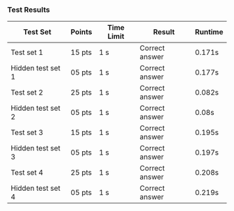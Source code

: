 ### Test Results

| Test Set | Points | Time Limit | Result | Runtime |
|-------------------|--------|------------|----------------|---------|
| Test set 1 | 15 pts | 1 s | Correct answer | 0.171s |
| Hidden test set 1 | 05 pts | 1 s | Correct answer | 0.177s |
| Test set 2 | 25 pts | 1 s | Correct answer | 0.082s |
| Hidden test set 2 | 05 pts | 1 s | Correct answer | 0.08s |
| Test set 3 | 15 pts | 1 s | Correct answer | 0.195s |
| Hidden test set 3 | 05 pts | 1 s | Correct answer | 0.197s |
| Test set 4 | 25 pts | 1 s | Correct answer | 0.208s |
| Hidden test set 4 | 05 pts | 1 s | Correct answer | 0.219s |